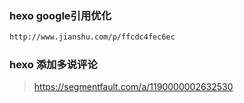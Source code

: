 ### hexo google引用优化

```bash
http://www.jianshu.com/p/ffcdc4fec6ec
```

### hexo 添加多说评论

> https://segmentfault.com/a/1190000002632530